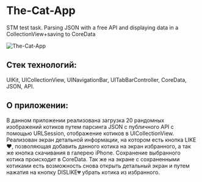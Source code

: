 # The-Cat-App
STM test task. Parsing JSON with a free API and displaying data in a СollectionView+saving to CoreData

![The-Cat-App](https://s602man.storage.yandex.net/rdisk/b8bfbe06ff311333d427d212733cfc62d4b928728863ef4909ca484266fb7719/61906726/ZWuXrqMmI6-CibBJmlPSj2Ji3nHJcHchd61nmzeJ2YMe6cOBRczLn5CBZJ9GimPOSlXhG27aokLgs_XUOKSapw==?uid=105235451&filename=TheCatApp.png&disposition=inline&hash=&limit=0&content_type=image%2Fpng&owner_uid=105235451&fsize=2343163&hid=925ef5d07183d5278f999daae7e8121a&media_type=image&tknv=v2&etag=7ae6f21603b59db89e29228b65577383&rtoken=OvTTa7cWGJBL&force_default=yes&ycrid=na-b10d640bb450a3c38c138dfd9e8aea3d-downloader3f&ts=5d0b5a9eb9580&s=b750aaaef1f7f79b292430c475da1f54f434d26f0d2d0ea5e2ae7b4a102f96a1&pb=U2FsdGVkX18fL0VJAd5yZ-HmCpLp7zwltlHkQ2OtwJpCh9vsDa3dq1Cwmq8UKmGIvcKhQ1PozdTsFOziBMrm63n7z1Y6IMutNe-_Fl3Vgew "The-Cat-App")

## Стек технологий: 
UIKit, UICollectionView, UINavigationBar, UITabBarController, CoreData, JSON, API.
## О приложении:
В данном приложении реализована загрузка 20 рандомных изображений котиков путем парсинга JSON с публичного API с помощью URLSession, отображение котиков в UICollectionView.
Реализован экран детальной информации, на котором есть кнопка LIKE❤️, позволяющая добавить данного котика на экран избранного, а так же кнопка скачивания в галерею iPhone.
Сохранение выбранного котика происходит в CoreData. Так же на экране с сохраненными котиками есть возможность снова открыть детальный экран и путем нажатия на кнопку DISLIKE💔 убрать котика из избранного.
